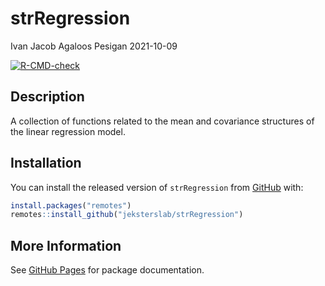 strRegression
================
Ivan Jacob Agaloos Pesigan
2021-10-09

<!-- README.md is generated from README.Rmd. Please edit that file -->
<!-- badges: start -->

[![R-CMD-check](https://github.com/jeksterslab/strRegression/workflows/R-CMD-check/badge.svg)](https://github.com/jeksterslab/strRegression/actions)
<!-- badges: end -->

## Description

A collection of functions related to the mean and covariance structures
of the linear regression model.

## Installation

You can install the released version of `strRegression` from
[GitHub](https://github.com/jeksterslab/strRegression) with:

``` r
install.packages("remotes")
remotes::install_github("jeksterslab/strRegression")
```

## More Information

See [GitHub
Pages](https://jeksterslab.github.io/strRegression/index.html) for
package documentation.
